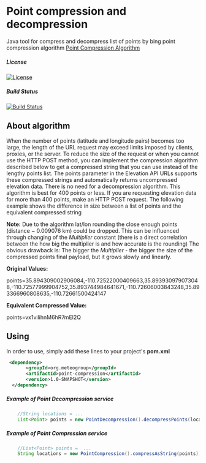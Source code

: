 
**Point compression and decompression**
=========================================

Java tool for compress and decompress list of points by bing point compression algorithm
[Point Compression Algorithm](https://msdn.microsoft.com/en-us/library/jj158958.aspx)

##### License

[![License](https://img.shields.io/:license-Apache%202.0-blue.svg)](http://www.apache.org/licenses/LICENSE-2.0)

##### Build Status

[![Build Status](https://travis-ci.org/MeteoGroup/point-compression.svg?branch=master)](https://travis-ci.org/MeteoGroup/point-compression)

## About algorithm

When the number of points (latitude and longitude pairs) becomes too large, the length of the URL request may exceed limits 
imposed by clients, proxies, or the server. To reduce the size of the request or when you cannot use the HTTP POST method, 
you can implement the compression algorithm described below to get a compressed string that you can use instead of 
the lengthy points list. The points parameter in the Elevation API URLs supports these compressed strings and automatically returns 
uncompressed elevation data. There is no need for a decompression algorithm. This algorithm is best for 400 points or less. 
If you are requesting elevation data for more than 400 points, make an HTTP POST request. The following example shows the difference 
in size between a list of points and the equivalent compressed string

**Note:** Due to the algorithm lat/lon rounding the close enough points (distance ~ 0.009076 km) could be dropped. This can be influenced through changing of the _Multiplier_ constant (there is a direct correlation between the how big the multiplier is and how accurate is the rounding) The obvious drawback is: The bigger the _Multiplier_ - the bigger the size of the compressed points final payload, but it grows slowly and linearly.

**Original Values:**

points=35.894309002906084,-110.72522000409663,35.893930979073048,-110.72577999904752,35.893744984641671,-110.72606003843248,35.893366960808635,-110.72661500424147

**Equivalent Compressed Value:**

points=vx1vilihnM6hR7mEl2Q


## Using

In order to use, simply add these lines to your project's **pom.xml**


```xml
 <dependency>
       <groupId>org.meteogroup</groupId>
       <artifactId>point-compression</artifactId>
       <version>1.0-SNAPSHOT</version>
  </dependency>
```

##### Example of Point Decompression service 

```java
    //String locations = ...
    List<Point> points = new PointDecompression().decompressPoints(locations);    
```

##### Example of Point Compression service 

```java
    //List<Point> points =  ...
    String locations = new PointCompression().compressAsString(points);    
```



